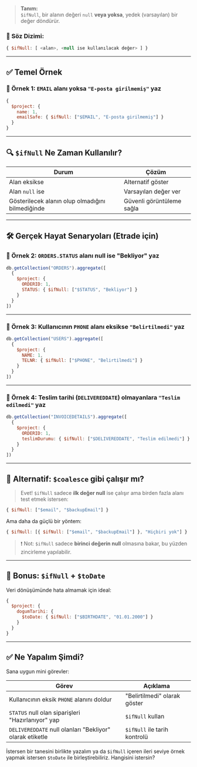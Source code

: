 
> **Tanım:**  
> `$ifNull`, bir alanın değeri `null` **veya yoksa**, yedek (varsayılan) bir değer döndürür.

### 📌 Söz Dizimi:

```js
{ $ifNull: [ <alan>, <null ise kullanılacak değer> ] }
```

---

## ✅ Temel Örnek

### 🧪 Örnek 1: `EMAIL` alanı yoksa `"E-posta girilmemiş"` yaz

```js
{
  $project: {
    name: 1,
    emailSafe: { $ifNull: ["$EMAIL", "E-posta girilmemiş"] }
  }
}
```

---

## 🔍 `$ifNull` Ne Zaman Kullanılır?

|Durum|Çözüm|
|---|---|
|Alan eksikse|Alternatif göster|
|Alan `null` ise|Varsayılan değer ver|
|Gösterilecek alanın olup olmadığını bilmediğinde|Güvenli görüntüleme sağla|

---

## 🛠️ Gerçek Hayat Senaryoları (Etrade için)

### 🧪 Örnek 2: `ORDERS.STATUS` alanı null ise "Bekliyor" yaz

```js
db.getCollection("ORDERS").aggregate([
  {
    $project: {
      ORDERID: 1,
      STATUS: { $ifNull: ["$STATUS", "Bekliyor"] }
    }
  }
])
```

---

### 🧪 Örnek 3: Kullanıcının `PHONE` alanı eksikse `"Belirtilmedi"` yaz

```js
db.getCollection("USERS").aggregate([
  {
    $project: {
      NAME: 1,
      TELNR: { $ifNull: ["$PHONE", "Belirtilmedi"] }
    }
  }
])
```

---

### 🧪 Örnek 4: Teslim tarihi (`DELIVEREDDATE`) olmayanlara `"Teslim edilmedi"` yaz

```js
db.getCollection("INVOICEDETAILS").aggregate([
  {
    $project: {
      ORDERID: 1,
      teslimDurumu: { $ifNull: ["$DELIVEREDDATE", "Teslim edilmedi"] }
    }
  }
])
```

---

## 🧠 Alternatif: `$coalesce` gibi çalışır mı?

> Evet! `$ifNull` sadece **ilk değer null** ise çalışır ama birden fazla alanı test etmek istersen:

```js
{ $ifNull: ["$email", "$backupEmail"] }
```

Ama daha da güçlü bir yöntem:

```js
{ $ifNull: [{ $ifNull: ["$email", "$backupEmail"] }, "Hiçbiri yok"] }
```

> ❗ Not: `$ifNull` sadece **birinci değerin null** olmasına bakar, bu yüzden zincirleme yapılabilir.

---

## 🔬 Bonus: `$ifNull` + `$toDate`

Veri dönüşümünde hata almamak için ideal:

```js
{
  $project: {
    dogumTarihi: {
      $toDate: { $ifNull: ["$BIRTHDATE", "01.01.2000"] }
    }
  }
}
```

---

## ✅ Ne Yapalım Şimdi?

Sana uygun mini görevler:

|Görev|Açıklama|
|---|---|
|Kullanıcının eksik `PHONE` alanını doldur|"Belirtilmedi" olarak göster|
|`STATUS` null olan siparişleri "Hazırlanıyor" yap|`$ifNull` kullan|
|`DELIVEREDDATE` null olanları "Bekliyor" olarak etiketle|`$ifNull` ile tarih kontrolü|

İstersen bir tanesini birlikte yazalım ya da `$ifNull` içeren ileri seviye örnek yapmak istersen `$toDate` ile birleştirebiliriz. Hangisini istersin?